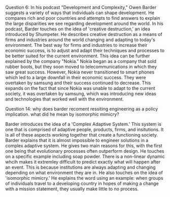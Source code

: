 Question 6: 
In his podcast "Development and Complexity," Owen Barder suggests a variety of ways that individuals can shape development. He compares rich and poor countries and attempts to find answers to explain the large disparities we see regarding development around the world. In his podcast, Barder touches on the idea of 'creative destruction,' an idea introduced by Shumpeter. He describes creative destruction as a means of firms and industries around the world changing and adapting to today's environment. The best way for firms and industries to increase their economic success, is to adjust and adapt their techniques and processes to be better suited for the current environment. This idea can be further explained by the company "Nokia." Nokia began as a company that sold rubber boots, but they soon moved to telecommunications in which they saw great success. However, Nokia never transitioned to smart phones which led to a large downfall in their economic success. They were overtaken by samsung and their success continued to decrease. This expands on the fact that since Nokia was unable to adapt to the current society, it was overtaken by samsung, which was introducing new ideas and technologies that worked well with the environment. 

Question 14:
why does barder recoment ressiting engineering as a policy implication. what did he mean by isomorphic mimicry?

Barder introduces the idea of a 'Complex Adaptive System.' This system is one that is comprised of adaptive people, products, firms, and insitutions. It is all of these aspects working together that create a functioning society. Barder explains that it is almost impossible to engineer solutions in a complex adaptive system. He gives two main reasons for this, with the first one being that evolutionary processes often outperform design. He touches on a specific example including soap powder. There is a non-linear dynamic whcih makes it extremley difficult to predict exactly what will happen after an event. This is because institutions are always adapting and changing depending on what environment they are in. He also touches on the idea of 'isomorphic mimicry.' He explains the word using an example: when groups of individuals travel to a developing country in hopes of making a change with a mission statement, they usually make little to no process.  
